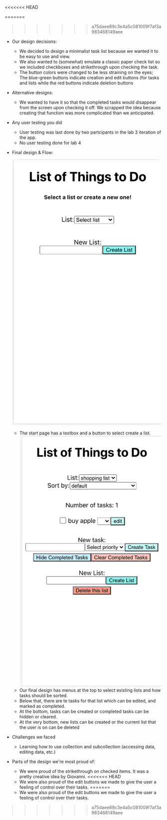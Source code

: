 
<<<<<<< HEAD

=======
>>>>>>> a75daee89c3e4a5c081009f7af3a983468149aee
* Our design decisions:
    * We decided to design a minimalist task list because we wanted it to be easy to use and view.
    * We also wanted to (somewhat) emulate a classic paper check list so we included checkboxes and strikethrough upon checking the task.
    * The button colors were changed to be less straining on the eyes; The blue-green buttons indicate creation and edit buttons (for tasks and lists while the red buttons indicate deletion buttons 


* Alternative designs:
    * We wanted to have it so that the completed tasks would disappear from the screen upon checking it off. We scrapped the idea because creating that function was more complicated than we anticipated.


* Any user testing you did 
    * User testing was last done by two partcipants in the lab 3 iteration of the app.
    * No user testing done for lab 4 


* Final design & Flow:

  ![Start page](https://github.com/gcastro1/cs124/blob/lab4/Lab4%20Initial%20Screen.png)
  * The start page has a textbox and a button to select create a list.
  ![Final Design](https://github.com/gcastro1/cs124/blob/lab4/Lab%204%20Task%20List%20Screen.png)
  * Our final design has menus at the top to select existing lists and how tasks should be sorted.
  * Below that, there are te tasks for that list which can be edited, and marked as completed. 
  * At the bottom, tasks can be created or completed tasks can be hidden or cleared.
  * At the very bottom, new lists can be created or the current list that the user is on can be deleted

* Challenges we faced 
    * Learning how to use collection and subcollection (accessing data, editing data, etc.)



* Parts of the design we're most proud of:

    * We were proud of the strikethrough on checked items. It was a pretty creative idea by Giovanni.
<<<<<<< HEAD
    * We were also proud of the edit buttons we made to give the user a feeling of control over their tasks.
=======
    * We were also proud of the edit buttons we made to give the user a feeling of control over their tasks.
>>>>>>> a75daee89c3e4a5c081009f7af3a983468149aee
